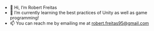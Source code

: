 - 👋 Hi, I’m Robert Freitas
- 🌱 I’m currently learning the best practices of Unity as well as game programming!
- 📫 You can reach me by emailing me at robert.freitas95@gmail.com

<!---
fritoman95/fritoman95 is a ✨ special ✨ repository because its `README.md` (this file) appears on your GitHub profile.
You can click the Preview link to take a look at your changes.
--->
